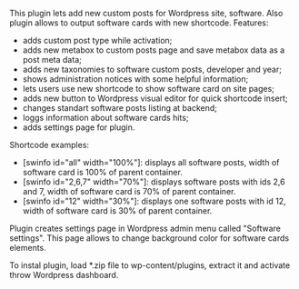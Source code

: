 This plugin lets add new custom posts for Wordpress site, software. Also plugin allows to output software cards with new shortcode. Features:
- adds custom post type while activation;
- adds new metabox to custom posts page and save metabox data as a post meta data;
- adds new taxonomies to software custom posts, developer and year;
- shows administration notices with some helpful information;
- lets users use new shortcode to show software card on site pages;
- adds new button to Wordpress visual editor for quick shortcode insert;
- changes standart software posts listing at backend;
- loggs information about software cards hits;
- adds settings page for plugin.

Shortcode examples:
- [swinfo id="all" width="100%"]: displays all software posts, width of software card is 100% of parent container.
- [swinfo id="2,6,7" width="70%"]: displays software posts with ids 2,6 and 7, width of software card is 70% of parent container.
- [swinfo id="12" width="30%"]: displays one software posts with id 12, width of software card is 30% of parent container.

Plugin creates settings page in Wordpress admin menu called "Software settings". This page allows to change background color for software cards elements.

To instal plugin, load *.zip file to wp-content/plugins, extract it and activate throw Wordpress dashboard.